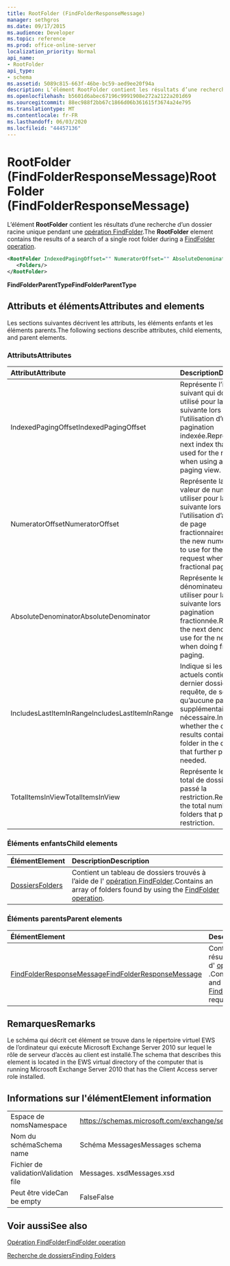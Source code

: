 ```yaml
---
title: RootFolder (FindFolderResponseMessage)
manager: sethgros
ms.date: 09/17/2015
ms.audience: Developer
ms.topic: reference
ms.prod: office-online-server
localization_priority: Normal
api_name:
- RootFolder
api_type:
- schema
ms.assetid: 5089c815-663f-46be-bc59-aed9ee20f94a
description: L’élément RootFolder contient les résultats d’une recherche d’un dossier racine unique pendant une opération FindFolder.
ms.openlocfilehash: b5601d6abec67196c9991908e272a2122a201d69
ms.sourcegitcommit: 88ec988f2bb67c1866d06b361615f3674a24e795
ms.translationtype: MT
ms.contentlocale: fr-FR
ms.lasthandoff: 06/03/2020
ms.locfileid: "44457136"
---
```

# <a name="rootfolder-findfolderresponsemessage"></a><span data-ttu-id="fbbd0-103">RootFolder (FindFolderResponseMessage)</span><span class="sxs-lookup"><span data-stu-id="fbbd0-103">RootFolder (FindFolderResponseMessage)</span></span>

<span data-ttu-id="fbbd0-104">L’élément **RootFolder** contient les résultats d’une recherche d’un dossier racine unique pendant une [opération FindFolder](findfolder-operation.md).</span><span class="sxs-lookup"><span data-stu-id="fbbd0-104">The **RootFolder** element contains the results of a search of a single root folder during a [FindFolder operation](findfolder-operation.md).</span></span>
  
```xml
<RootFolder IndexedPagingOffset="" NumeratorOffset="" AbsoluteDenominator="" IncludesLastItemInRange="" TotalItemsInView="">
   <Folders/>
</RootFolder>
```

 <span data-ttu-id="fbbd0-105">**FindFolderParentType**</span><span class="sxs-lookup"><span data-stu-id="fbbd0-105">**FindFolderParentType**</span></span>
## <a name="attributes-and-elements"></a><span data-ttu-id="fbbd0-106">Attributs et éléments</span><span class="sxs-lookup"><span data-stu-id="fbbd0-106">Attributes and elements</span></span>

<span data-ttu-id="fbbd0-107">Les sections suivantes décrivent les attributs, les éléments enfants et les éléments parents.</span><span class="sxs-lookup"><span data-stu-id="fbbd0-107">The following sections describe attributes, child elements, and parent elements.</span></span>
  
### <a name="attributes"></a><span data-ttu-id="fbbd0-108">Attributs</span><span class="sxs-lookup"><span data-stu-id="fbbd0-108">Attributes</span></span>

|<span data-ttu-id="fbbd0-109">**Attribut**</span><span class="sxs-lookup"><span data-stu-id="fbbd0-109">**Attribute**</span></span>|<span data-ttu-id="fbbd0-110">**Description**</span><span class="sxs-lookup"><span data-stu-id="fbbd0-110">**Description**</span></span>|
|:-----|:-----|
|<span data-ttu-id="fbbd0-111">IndexedPagingOffset</span><span class="sxs-lookup"><span data-stu-id="fbbd0-111">IndexedPagingOffset</span></span>  <br/> |<span data-ttu-id="fbbd0-112">Représente l’index suivant qui doit être utilisé pour la requête suivante lors de l’utilisation d’une vue de pagination indexée.</span><span class="sxs-lookup"><span data-stu-id="fbbd0-112">Represents the next index that should be used for the next request when using an indexed paging view.</span></span>  <br/> |
|<span data-ttu-id="fbbd0-113">NumeratorOffset</span><span class="sxs-lookup"><span data-stu-id="fbbd0-113">NumeratorOffset</span></span>  <br/> |<span data-ttu-id="fbbd0-114">Représente la nouvelle valeur de numérateur à utiliser pour la requête suivante lors de l’utilisation d’affichages de page fractionnaires.</span><span class="sxs-lookup"><span data-stu-id="fbbd0-114">Represents the new numerator value to use for the next request when using fractional page views.</span></span>  <br/> |
|<span data-ttu-id="fbbd0-115">AbsoluteDenominator</span><span class="sxs-lookup"><span data-stu-id="fbbd0-115">AbsoluteDenominator</span></span>  <br/> |<span data-ttu-id="fbbd0-116">Représente le dénominateur suivant à utiliser pour la requête suivante lors de la pagination fractionnée.</span><span class="sxs-lookup"><span data-stu-id="fbbd0-116">Represents the next denominator to use for the next request when doing fractional paging.</span></span>  <br/> |
|<span data-ttu-id="fbbd0-117">IncludesLastItemInRange</span><span class="sxs-lookup"><span data-stu-id="fbbd0-117">IncludesLastItemInRange</span></span>  <br/> |<span data-ttu-id="fbbd0-118">Indique si les résultats actuels contiennent le dernier dossier de la requête, de sorte qu’aucune pagination supplémentaire n’est nécessaire.</span><span class="sxs-lookup"><span data-stu-id="fbbd0-118">Indicates whether the current results contain the last folder in the query, such that further paging is not needed.</span></span>  <br/> |
|<span data-ttu-id="fbbd0-119">TotalItemsInView</span><span class="sxs-lookup"><span data-stu-id="fbbd0-119">TotalItemsInView</span></span>  <br/> |<span data-ttu-id="fbbd0-120">Représente le nombre total de dossiers qui ont passé la restriction.</span><span class="sxs-lookup"><span data-stu-id="fbbd0-120">Represents the total number of folders that pass the restriction.</span></span>  <br/> |
   
### <a name="child-elements"></a><span data-ttu-id="fbbd0-121">Éléments enfants</span><span class="sxs-lookup"><span data-stu-id="fbbd0-121">Child elements</span></span>

|<span data-ttu-id="fbbd0-122">**Élément**</span><span class="sxs-lookup"><span data-stu-id="fbbd0-122">**Element**</span></span>|<span data-ttu-id="fbbd0-123">**Description**</span><span class="sxs-lookup"><span data-stu-id="fbbd0-123">**Description**</span></span>|
|:-----|:-----|
|[<span data-ttu-id="fbbd0-124">Dossiers</span><span class="sxs-lookup"><span data-stu-id="fbbd0-124">Folders</span></span>](folders-ex15websvcsotherref.md) <br/> |<span data-ttu-id="fbbd0-125">Contient un tableau de dossiers trouvés à l’aide de l' [opération FindFolder](findfolder-operation.md).</span><span class="sxs-lookup"><span data-stu-id="fbbd0-125">Contains an array of folders found by using the [FindFolder operation](findfolder-operation.md).</span></span>  <br/> |
   
### <a name="parent-elements"></a><span data-ttu-id="fbbd0-126">Éléments parents</span><span class="sxs-lookup"><span data-stu-id="fbbd0-126">Parent elements</span></span>

|<span data-ttu-id="fbbd0-127">**Élément**</span><span class="sxs-lookup"><span data-stu-id="fbbd0-127">**Element**</span></span>|<span data-ttu-id="fbbd0-128">**Description**</span><span class="sxs-lookup"><span data-stu-id="fbbd0-128">**Description**</span></span>|
|:-----|:-----|
|[<span data-ttu-id="fbbd0-129">FindFolderResponseMessage</span><span class="sxs-lookup"><span data-stu-id="fbbd0-129">FindFolderResponseMessage</span></span>](findfolderresponsemessage.md) <br/> |<span data-ttu-id="fbbd0-130">Contient l’État et le résultat d’une demande d' [opération FindFolder](findfolder-operation.md) .</span><span class="sxs-lookup"><span data-stu-id="fbbd0-130">Contains the status and result of a [FindFolder operation](findfolder-operation.md) request.</span></span>  <br/> |
   
## <a name="remarks"></a><span data-ttu-id="fbbd0-131">Remarques</span><span class="sxs-lookup"><span data-stu-id="fbbd0-131">Remarks</span></span>

<span data-ttu-id="fbbd0-132">Le schéma qui décrit cet élément se trouve dans le répertoire virtuel EWS de l’ordinateur qui exécute Microsoft Exchange Server 2010 sur lequel le rôle de serveur d’accès au client est installé.</span><span class="sxs-lookup"><span data-stu-id="fbbd0-132">The schema that describes this element is located in the EWS virtual directory of the computer that is running Microsoft Exchange Server 2010 that has the Client Access server role installed.</span></span>
  
## <a name="element-information"></a><span data-ttu-id="fbbd0-133">Informations sur l'élément</span><span class="sxs-lookup"><span data-stu-id="fbbd0-133">Element information</span></span>

|||
|:-----|:-----|
|<span data-ttu-id="fbbd0-134">Espace de noms</span><span class="sxs-lookup"><span data-stu-id="fbbd0-134">Namespace</span></span>  <br/> |https://schemas.microsoft.com/exchange/services/2006/messages  <br/> |
|<span data-ttu-id="fbbd0-135">Nom du schéma</span><span class="sxs-lookup"><span data-stu-id="fbbd0-135">Schema name</span></span>  <br/> |<span data-ttu-id="fbbd0-136">Schéma Messages</span><span class="sxs-lookup"><span data-stu-id="fbbd0-136">Messages schema</span></span>  <br/> |
|<span data-ttu-id="fbbd0-137">Fichier de validation</span><span class="sxs-lookup"><span data-stu-id="fbbd0-137">Validation file</span></span>  <br/> |<span data-ttu-id="fbbd0-138">Messages. xsd</span><span class="sxs-lookup"><span data-stu-id="fbbd0-138">Messages.xsd</span></span>  <br/> |
|<span data-ttu-id="fbbd0-139">Peut être vide</span><span class="sxs-lookup"><span data-stu-id="fbbd0-139">Can be empty</span></span>  <br/> |<span data-ttu-id="fbbd0-140">False</span><span class="sxs-lookup"><span data-stu-id="fbbd0-140">False</span></span>  <br/> |
   
## <a name="see-also"></a><span data-ttu-id="fbbd0-141">Voir aussi</span><span class="sxs-lookup"><span data-stu-id="fbbd0-141">See also</span></span>



[<span data-ttu-id="fbbd0-142">Opération FindFolder</span><span class="sxs-lookup"><span data-stu-id="fbbd0-142">FindFolder operation</span></span>](findfolder-operation.md)


[<span data-ttu-id="fbbd0-143">Recherche de dossiers</span><span class="sxs-lookup"><span data-stu-id="fbbd0-143">Finding Folders</span></span>](https://msdn.microsoft.com/library/9124d868-017a-43f0-b915-5c0082cacec9%28Office.15%29.aspx)

